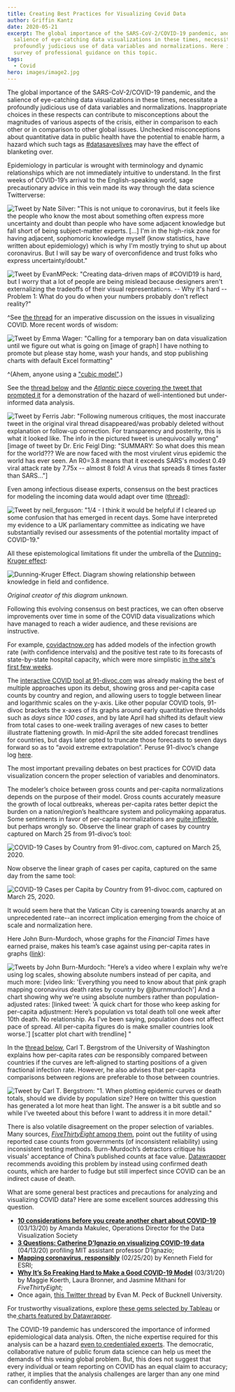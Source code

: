 ```yaml
---
title: Creating Best Practices for Visualizing Covid Data
author: Griffin Kantz
date: 2020-05-21
excerpt: The global importance of the SARS-CoV-2/COVID-19 pandemic, and the
  salience of eye-catching data visualizations in these times, necessitate a
  profoundly judicious use of data variables and normalizations. Here is a
  survey of professional guidance on this topic.
tags:
  - Covid
hero: images/image2.jpg
---
```

The global importance of the SARS-CoV-2/COVID-19 pandemic, and the salience of eye-catching data visualizations in these times, necessitate a profoundly judicious use of data variables and normalizations. Inappropriate choices in these respects can contribute to misconceptions about the magnitudes of various aspects of the crisis, either in comparison to each other or in comparison to other global issues. Unchecked misconceptions about quantitative data in public health have the potential to enable harm, a hazard which such tags as [\#datasaveslives](https://twitter.com/hashtag/datasaveslives?lang=en) may have the effect of blanketing over.

Epidemiology in particular is wrought with terminology and dynamic relationships which are not immediately intuitive to understand. In the first weeks of COVID-19’s arrival to the English-speaking world, sage precautionary advice in this vein made its way through the data science Twitterverse:

![Tweet by Nate Silver: "This is not unique to coronavirus, but it feels like the people who know the *most* about something often express more uncertainty and doubt than people who have some adjacent knowledge but fall short of  being subject-matter experts. [...] I'm in the high-risk zone for having adjacent, sophomoric knowledge myself (know statistics, have written about epidemiology) which is why I'm mostly trying to shut up about coronavirus. But I will say be wary of overconfidence and trust folks who express uncertainty/doubt."](images/screen-shot-2020-05-19-at-6.40.06-am.png "tweet0")

![Tweet by EvanMPeck: "Creating data-driven maps of #COVID19 is hard, but I worry that a lot of people are being mislead because designers aren't externalizing the tradeoffs of their visual representations.  -- Why it's hard -- Problem 1: What do you do when your numbers probably don't reflect reality?"](images/screen-shot-2020-05-19-at-6.44.15-am.png "tweet1")

^See [the thread](https://twitter.com/EvanMPeck/status/1235568532840120321) for an imperative discussion on the issues in visualizing COVID. More recent words of wisdom:

![Tweet by Emma Wager: "Calling for a temporary ban on data visualization until we figure out what is going on [image of graph] I have nothing to promote but please stay home, wash your hands, and stop publishing charts with default Excel formatting"](images/screen-shot-2020-05-19-at-6.44.32-am.png "tweet3")

^(Ahem, anyone using a ["cubic model"](https://twitter.com/bencasselman/status/1258136404363808769).)

See the [thread below](https://twitter.com/ferrisjabr/status/1221145299084726273) and the [*Atlantic* piece covering the tweet that prompted it](https://www.theatlantic.com/technology/archive/2020/01/china-coronavirus-twitter/605644/) for a demonstration of the hazard of well-intentioned but under-informed data analysis.

![Tweet by Ferris Jabr: "Following numerous critiques, the most inaccurate tweet in the original viral thread disappeared/was probably deleted without explanation or follow-up correction. For transparency and posterity, this is what it looked like.  The info in the pictured tweet is unequivocally wrong" [image of tweet by Dr. Eric Feigl Ding: "SUMMARY: So what does this mean for the world??? We are now faced with the most virulent virus epidemic the world has ever seen. An R0=3.8 means that it exceeds SARS's modest 0.49 viral attack rate by 7.75x -- almost 8 fold! A virus that spreads 8 times faster than SARS..."]](images/screen-shot-2020-05-19-at-6.44.47-am.png "tweet4")

Even among infectious disease experts, consensus on the best practices for modeling the incoming data would adapt over time ([thread](https://twitter.com/neil_ferguson/status/1243294815200124928)):

![Tweet by neil_ferguson: "1/4 - I think it would be helpful if I cleared up some confusion that has emerged in recent days. Some have interpreted my evidence to a UK parliamentary committee as indicating we have substantially revised our assessments of the potential mortality impact of COVID-19."](images/screen-shot-2020-05-19-at-6.45.02-am.png "tweet5")

All these epistemological limitations fit under the umbrella of the [Dunning-Kruger effect](https://en.wikipedia.org/wiki/Dunning%E2%80%93Kruger_effect):

![Dunning-Kruger Effect. Diagram showing relationship between knowledge in field and confidence.](images/image1.jpg "Dunning-Kruger")

*Original creator of this diagram unknown.*

Following this evolving consensus on best practices, we can often observe improvements over time in some of the COVID data visualizations which have managed to reach a wider audience, and these revisions are instructive.

For example, [covidactnow.org](https://covidactnow.org/) has added models of the infection growth rate (with confidence intervals) and the positive test rate to its forecasts of state-by-state hospital capacity, which were more simplistic [in the site's first few weeks](https://web.archive.org/web/20200327060650/http:/www.covidactnow.org/state/NY).

The [interactive COVID tool at 91-divoc.com](http://91-divoc.com/pages/covid-visualization/) was already making the best of multiple approaches upon its debut, showing gross and per-capita case counts by country and region, and allowing users to toggle between linear and logarithmic scales on the y-axis. Like other popular COVID tools, 91-divoc brackets the x-axes of its graphs around early quantitative thresholds such as *days since 100 cases*, and by late April had shifted its default view from total cases to one-week trailing averages of new cases to better illustrate flattening growth. In mid-April the site added forecast trendlines for countries, but days later opted to truncate those forecasts to seven days forward so as to “avoid extreme extrapolation”. Peruse 91-divoc’s change log [here](http://91-divoc.com/pages/covid-visualization/changes.html).

The most important prevailing debates on best practices for COVID data visualization concern the proper selection of variables and denominators.

The modeler’s choice between gross counts and per-capita normalizations depends on the purpose of their model. Gross counts accurately measure the growth of local outbreaks, whereas per-capita rates better depict the burden on a nation/region’s healthcare system and policymaking apparatus. Some sentiments in favor of per-capita normalizations are [quite inflexble](https://twitter.com/NateSilver538/status/1245132431818178561), but perhaps wrongly so. Observe the linear graph of cases by country captured on March 25 from 91-divoc’s tool:

![COVID-19 Cases by Country from 91-divoc.com, captured on March 25, 2020.](images/image2.jpg "COVID-19 Cases by Country from 91-divoc.com, captured on March 25, 2020.")

Now observe the linear graph of cases per capita, captured on the same day from the same tool:

![COVID-19 Cases per Capita by Country from 91-divoc.com, captured on March 25, 2020.](images/image3.jpg "COVID-19 Cases per Capita by Country from 91-divoc.com, captured on March 25, 2020.")

It would seem here that the Vatican City is careening towards anarchy at an unprecedented rate--an incorrect implication emerging from the choice of scale and normalization here.

Here John Burn-Murdoch, whose graphs for the *Financial Times* have earned praise, makes his team’s case against using per-capita rates in graphs ([link](https://twitter.com/jburnmurdoch/status/1249445458264698880?ref_src=twsrc%5Etfw)):

![Tweets by John Burn-Murdoch: "Here’s a video where I explain why we’re using log scales, showing absolute numbers instead of per capita, and much more: [video link: 'Everything you need to know about that pink graph mapping coronavirus death rates by country by @jburnmurdoch'] And a chart showing why we're using absolute numbers rather than population-adjusted rates: [linked tweet: 'A quick chart for those who keep asking for per-capita adjustment:  Here’s population vs total death toll one week after 10th death.  No relationship.  As I’ve been saying, population does not affect pace of spread. All per-capita figures do is make smaller countries look worse.'] [scatter plot chart with trendline] "](images/screen-shot-2020-05-19-at-6.48.50-am.png "tweet05")

In the [thread below](https://twitter.com/CT_Bergstrom/status/1249930293928030209), Carl T. Bergstrom of the University of Washington explains how per-capita rates *can* be responsibly compared between countries if the curves are left-aligned to starting positions of a given fractional infection rate. However, he also advises that per-capita comparisons between regions are preferable to those between countries.

![Tweet by Carl T. Bergstrom: "1. When plotting epidemic curves or death totals, should we divide by population size? Here on twitter this question has generated a lot more heat than light.   The answer is a bit subtle and so while I’ve tweeted about this before I want to address it in more detail."](images/screen-shot-2020-05-19-at-6.50.42-am.png "tweet06")

There is also volatile disagreement on the proper selection of variables. Many sources, [*FiveThirtyEight* among them](https://fivethirtyeight.com/features/coronavirus-case-counts-are-meaningless/), point out the futility of using reported case counts from governments (of inconsistent reliability) using inconsistent testing methods. Burn-Murdoch’s detractors critique his visuals' acceptance of China’s published counts at face value. [Datawrapper](https://blog.datawrapper.de/coronaviruscharts/) recommends avoiding this problem by instead using confirmed death counts, which are harder to fudge but still imperfect since COVID can be an indirect cause of death.

What are some general best practices and precautions for analyzing and visualizing COVID data? Here are some excellent sources addressing this question.

* **[10 considerations before you create another chart about COVID-19](https://www.tableau.com/about/blog/2020/3/ten-considerations-you-create-another-chart-about-covid-19)** (03/13/20) by Amanda Makulec, Operations Director for the Data Visualization Societ[](http://news.mit.edu/2020/catherine-dignazio-visualizing-covid-19-data-0414)y
* **[3 Questions: Catherine D’Ignazio on visualizing COVID-19 data](http://news.mit.edu/2020/catherine-dignazio-visualizing-covid-19-data-0414)** (04/13/20) profiling MIT assistant professor D’Ignazio;[](https://www.esri.com/arcgis-blog/products/product/mapping/mapping-coronavirus-responsibly/)
* **[Mapping coronavirus, responsibly](https://www.esri.com/arcgis-blog/products/product/mapping/mapping-coronavirus-responsibly/)** (02/25/20) by Kenneth Field for ESRI;
* **[Why It’s So Freaking Hard to Make a Good COVID-19 Model](https://fivethirtyeight.com/features/why-its-so-freaking-hard-to-make-a-good-covid-19-model/)** (03/31/20) by Maggie Koerth, Laura Bronner, and Jasmine Mithani for *FiveThirtyEight*;
* Once again, [this Twitter thread](https://twitter.com/EvanMPeck/status/1235568532840120321) by Evan M. Peck of Bucknell University.

For trustworthy visualizations, explore [these gems selected by Tableau](https://www.tableau.com/about/blog/2020/4/most-interesting-data-vizzes-covid-19-weve-seen-media-so-far) or the[ charts featured by Datawrapper](https://blog.datawrapper.de/coronaviruscharts/).

The COVID-19 pandemic has underscored the importance of informed epidemiological data analysis. Often, the niche expertise required for this analysis can be a hazard [even to credentialed experts](https://twitter.com/ferrisjabr/status/1221146622341443584). The democratic, collaborative nature of public forum data science can help us meet the demands of this vexing global problem. But, this does not suggest that every individual or team reporting on COVID has an equal claim to accuracy; rather, it implies that the analysis challenges are larger than any one mind can confidently answer.